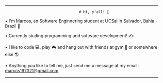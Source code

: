 ------------------------------------------------------------------------------------------

                                      # Hi, y'all! 👋



• I'm Marcos, an Software Enginnering student at UCSal in Salvador, Bahia - Brazil 🌊


• Currently studing programming and software development! ✍


• I like to code 💻, play 🎮 and hang out with friends at gym 💪 or somewhere else 🌎


• Anything you like to tell me, just send me a message at my email: marcos187321@gmail.com 


------------------------------------------------------------------------------------------
